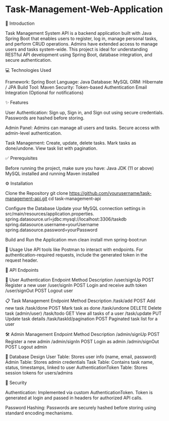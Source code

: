 # Task-Management-Web-Application

📌 Introduction

Task Management System API is a backend application built with Java Spring Boot that enables users to register, log in, manage personal tasks, and perform CRUD operations. Admins have extended access to manage users and tasks system-wide.
This project is ideal for understanding RESTful API development using Spring Boot, database integration, and secure authentication.

💻 Technologies Used

Framework: Spring Boot
Language: Java
Database: MySQL
ORM: Hibernate / JPA
Build Tool: Maven
Security: Token-based Authentication
Email Integration (Optional for notifications)

✨ Features

User Authentication:
Sign up, Sign in, and Sign out using secure credentials.
Passwords are hashed before storing.

Admin Panel:
Admins can manage all users and tasks.
Secure access with admin-level authentication.

Task Management:
Create, update, delete tasks.
Mark tasks as done/undone.
View task list with pagination.

✅ Prerequisites

Before running the project, make sure you have:
Java JDK (11 or above)
MySQL installed and running
Maven installed

⚙️ Installation

Clone the Repository
git clone https://github.com/yourusername/task-management-api.git
cd task-management-api

Configure the Database
Update your MySQL connection settings in src/main/resources/application.properties.
spring.datasource.url=jdbc:mysql://localhost:3306/taskdb
spring.datasource.username=yourUsername
spring.datasource.password=yourPassword

Build and Run the Application
mvn clean install
mvn spring-boot:run

🧪 Usage
Use API tools like Postman to interact with endpoints. For authentication-required requests, include the generated token in the request header.

📡 API Endpoints

🔐 User Authentication
Endpoint	Method	Description
/user/signUp	POST	Register a new user
/user/signIn	POST	Login and receive auth token
/user/signOut	POST	Logout user

📋 Task Management
Endpoint	Method	Description
/task/add	POST	Add new task
/task/done	POST	Mark task as done
/task/undone	DELETE	Delete task (admin/user)
/task/todo	GET	View all tasks of a user
/task/update	PUT	Update task details
/task/taskId/pagination	POST	Paginated task list for a user

🛠️ Admin Management
Endpoint	Method	Description
/admin/signUp	POST	Register a new admin
/admin/signIn	POST	Login as admin
/admin/signOut	POST	Logout admin

🧩 Database Design
User Table: Stores user info (name, email, password)
Admin Table: Stores admin credentials
Task Table: Contains task name, status, timestamps, linked to user
AuthenticationToken Table: Stores session tokens for users/admins

🔐 Security

Authentication:
Implemented via custom AuthenticationToken. Token is generated at login and passed in headers for authorized API calls.

Password Hashing:
Passwords are securely hashed before storing using standard encoding mechanisms.



